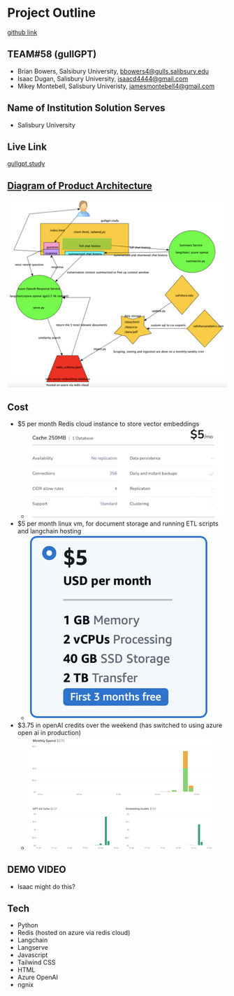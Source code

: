 # Project Outline
[github link](https://github.com/idugan100/gullGPT)
## TEAM#58 (gullGPT)
- Brian Bowers, Salsibury University, bbowers4@gulls.salibsury.edu
- Isaac Dugan, Salisbury University, isaacd4444@gmail.com
- Mikey Montebell, Salisbury Univeristy, jamesmontebell4@gmail.com 
## Name of Institution Solution Serves
- Salisbury University
## Live Link
[gullgpt.study](http://gullgpt.study)
## [Diagram of Product Architecture](./documentation/documentation.md)
![alt text](./documentation/architecture.png)
## Cost
- $5 per month Redis cloud instance to store vector embeddings
    - ![alt text](./documentation/redis_cost.png)
- $5 per month linux vm, for document storage and running ETL scripts and langchain hosting
    - ![alt text](./documentation/vm_cost.png)
- $3.75 in openAI credits over the weekend (has switched to using azure open ai in production)
    - ![alt text](./documentation/openAI_cost.png)
## DEMO VIDEO
- Isaac might do this?
## Tech
- Python
- Redis (hosted on azure via redis cloud)
- Langchain
- Langserve
- Javascript
- Tailwind CSS
- HTML
- Azure OpenAI
- ngnix